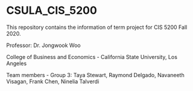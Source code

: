# CSULA_CIS_5200

This repository contains the information of term project for CIS 5200 Fall 2020.

Professor: Dr. Jongwook Woo

College of Business and Economics - California State University, Los Angeles

Team members - Group 3: Taya Stewart, Raymond Delgado, Navaneeth Visagan, Frank Chen, Ninelia Talverdi
